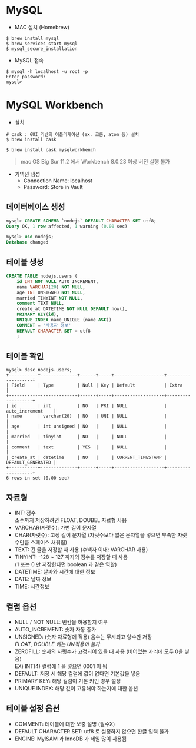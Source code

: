 # MySQL
- MAC 설치 (Homebrew)
```shell
$ brew install mysql
$ brew services start mysql
$ mysql_secure_installation
```
- MySQL 접속
```shell
$ mysql -h localhost -u root -p
Enter password: 
mysql> 
```
# MySQL Workbench
- 설치
```shell
# cask : GUI 기반의 어플리케이션 (ex. 크롬, atom 등) 설치
$ brew install cask

$ brew install cask mysqlworkbench
```
> mac OS Big Sur 11.2 에서 Workbench 8.0.23 이상 버전 실행 불가  

- 커넥션 생성
    * Connection Name: localhost
    * Password: Store in Vault

## 데이터베이스 생성
```sql
mysql> CREATE SCHEMA `nodejs` DEFAULT CHARACTER SET utf8;
Query OK, 1 row affected, 1 warning (0.00 sec)

mysql> use nodejs;
Database changed
```
## 테이블 생성
```sql
CREATE TABLE nodejs.users (
	id INT NOT NULL AUTO_INCREMENT,
    name VARCHAR(20) NOT NULL,
    age INT UNSIGNED NOT NULL,
    married TINYINT NOT NULL,
    comment TEXT NULL,
    create_at DATETIME NOT NULL DEFAULT now(),
    PRIMARY KEY(id),
    UNIQUE INDEX name_UNIQUE (name ASC))
    COMMENT = '사용자 정보'
    DEFAULT CHARACTER SET = utf8
    ;
```
## 테이블 확인
``` console
mysql> desc nodejs.users;
+-----------+--------------+------+-----+-------------------+-------------------+
| Field     | Type         | Null | Key | Default           | Extra             |
+-----------+--------------+------+-----+-------------------+-------------------+
| id        | int          | NO   | PRI | NULL              | auto_increment    |
| name      | varchar(20)  | NO   | UNI | NULL              |                   |
| age       | int unsigned | NO   |     | NULL              |                   |
| married   | tinyint      | NO   |     | NULL              |                   |
| comment   | text         | YES  |     | NULL              |                   |
| create_at | datetime     | NO   |     | CURRENT_TIMESTAMP | DEFAULT_GENERATED |
+-----------+--------------+------+-----+-------------------+-------------------+
6 rows in set (0.00 sec)
```

## 자료형
- INT: 정수  
소수까지 저장하려면 FLOAT, DOUBEL 자료형 사용
- VARCHAR(자릿수): 가변 길이 문자열
- CHAR(자릿수): 고정 길이 문자열 (자릿수보다 짧은 문자열을 넣으면 부족한 자릿수만큼 스페이스 채워짐)
- TEXT: 긴 글을 저장할 때 사용 (수백자 이내: VARCHAR 사용)
- TINYINT: -128 ~ 127 까지의 정수를 저장할 때 사용  
(1 또는 0 만 저장한다면 boolean 과 같은 역할)
- DATETIME: 날짜와 시간에 대한 정보
- DATE: 날짜 정보
- TIME: 시간정보

## 컬럼 옵션
- NULL / NOT NULL: 빈칸을 허용할지 여부 
- AUTO_INCREMENT: 숫자 자동 증가
- UNSIGNED: (숫자 자료형에 적용) 음수는 무시되고 양수만 저장  
*FLOAT, DOUBLE 에는 UN적용이 불가*
- ZEROFILL: 숫자의 자릿수가 고정되어 있을 때 사용 (비어있는 자리에 모두 0을 넣음)  
EX) INT(4) 컬럼에 1 을 넣으면 0001 이 됨
- DEFAULT: 저장 시 해당 컬럼에 값이 없다면 기본값을 넣음
- PRIMARY KEY: 해당 컬럼이 기본 키인 경우 설정
- UNIQUE INDEX: 해당 값이 고유해야 하는지에 대한 옵션

## 테이블 설정 옵션
- COMMENT: 테이블에 대한 보충 설명 (필수X)
- DEFAULT CHARACTER SET: utf8 로 설정하지 않으면 한글 입력 불가
- ENGINE: MyISAM 과 InnoDB 가 제일 많이 사용됨
